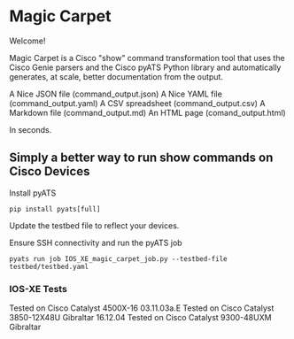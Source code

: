 # Magic Carpet

Welcome! 

Magic Carpet is a Cisco "show" command transformation tool that uses the Cisco Genie parsers and the Cisco pyATS Python library and automatically generates, at scale, better documentation from the output. 

A Nice JSON file (command_output.json) 
A Nice YAML file (command_output.yaml)
A CSV spreadsheet (command_output.csv)
A Markdown file (command_output.md)
An HTML page (comand_output.html)

In seconds. 

## Simply a better way to run show commands on Cisco Devices

Install pyATS

```console
pip install pyats[full]
```

Update the testbed file to reflect your devices.

Ensure SSH connectivity and run the pyATS job

```console
pyats run job IOS_XE_magic_carpet_job.py --testbed-file testbed/testbed.yaml
```

### IOS-XE Tests
Tested on Cisco Catalyst 4500X-16 03.11.03a.E
Tested on Cisco Catalyst 3850-12X48U Gibraltar 16.12.04
Tested on Cisco Catalyst 9300-48UXM Gibraltar